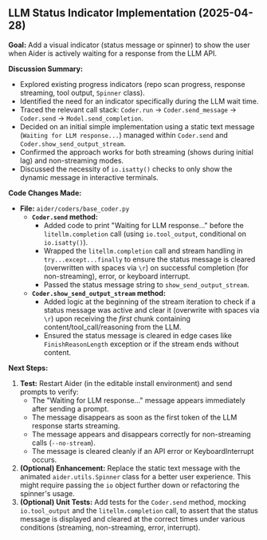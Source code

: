 ## LLM Status Indicator Implementation (2025-04-28)

**Goal:** Add a visual indicator (status message or spinner) to show the user when Aider is actively waiting for a response from the LLM API.

**Discussion Summary:**
*   Explored existing progress indicators (repo scan progress, response streaming, tool output, `Spinner` class).
*   Identified the need for an indicator specifically during the LLM wait time.
*   Traced the relevant call stack: `Coder.run` -> `Coder.send_message` -> `Coder.send` -> `Model.send_completion`.
*   Decided on an initial simple implementation using a static text message (`Waiting for LLM response...`) managed within `Coder.send` and `Coder.show_send_output_stream`.
*   Confirmed the approach works for both streaming (shows during initial lag) and non-streaming modes.
*   Discussed the necessity of `io.isatty()` checks to only show the dynamic message in interactive terminals.

**Code Changes Made:**
*   **File:** `aider/coders/base_coder.py`
    *   **`Coder.send` method:**
        *   Added code to print "Waiting for LLM response..." before the `litellm.completion` call (using `io.tool_output`, conditional on `io.isatty()`).
        *   Wrapped the `litellm.completion` call and stream handling in `try...except...finally` to ensure the status message is cleared (overwritten with spaces via `\r`) on successful completion (for non-streaming), error, or keyboard interrupt.
        *   Passed the status message string to `show_send_output_stream`.
    *   **`Coder.show_send_output_stream` method:**
        *   Added logic at the beginning of the stream iteration to check if a status message was active and clear it (overwrite with spaces via `\r`) upon receiving the *first* chunk containing content/tool_call/reasoning from the LLM.
        *   Ensured the status message is cleared in edge cases like `FinishReasonLength` exception or if the stream ends without content.

**Next Steps:**
1.  **Test:** Restart Aider (in the editable install environment) and send prompts to verify:
    *   The "Waiting for LLM response..." message appears immediately after sending a prompt.
    *   The message disappears as soon as the first token of the LLM response starts streaming.
    *   The message appears and disappears correctly for non-streaming calls (`--no-stream`).
    *   The message is cleared cleanly if an API error or KeyboardInterrupt occurs.
2.  **(Optional) Enhancement:** Replace the static text message with the animated `aider.utils.Spinner` class for a better user experience. This might require passing the `io` object further down or refactoring the spinner's usage.
3.  **(Optional) Unit Tests:** Add tests for the `Coder.send` method, mocking `io.tool_output` and the `litellm.completion` call, to assert that the status message is displayed and cleared at the correct times under various conditions (streaming, non-streaming, error, interrupt).
